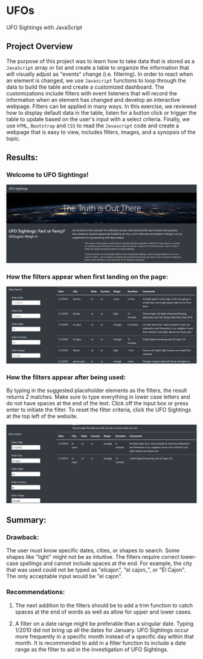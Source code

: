 # UFOs
UFO Sightings with JavaScript

## Project Overview

The purpose of this project was to learn how to take data that is stored as a `JavaScript` array or list and create a table to organize the information that will visually adjust as "events" change (i.e. filtering). In order to react when an element is changed, we use `Javascript` functions to loop through the data to build the table and create a customized dashboard. The customizations include filters with event listeners that will record the information when an element has changed and develop an interactive webpage. Filters can be applied in many ways. In this exercise, we reviewed how to display default data in the table, listen for a button click or trigger the table to update based on the user's input with a select criteria. Finally, we use `HTML`, `Bootstrap` and `CSS` to read the `Javascript` code and create a webpage that is easy to view, includes filters, images, and a synopsis of the topic.

## Results:
### Welcome to UFO Sightings! 

![Pic 1](./static/images/intro.PNG)

### How the filters appear when first landing on the page:
![Pic 2](./static/images/initial_filter.PNG)

### How the filters appear after being used: 
By typing in the suggested placeholder elements as the filters, the result returns 2 matches. Make sure to type everything in lower case letters and do not have spaces at the end of the text. Click off the input box or press enter to initiate the filter. To reset the filter criteria, click the UFO Sightings at the top left of the website. 

![Pic 3](./static/images/fillters_used.PNG)


## Summary: 

### Drawback:
The user must know specific dates, cities, or shapes to search.  Some shapes like "light" might not be as intuitive. The filters require correct lower-case spellings and cannot include spaces at the end. For example, the city that was used could not be typed as "elcajon", “el cajon_”, or "El Cajon". The only acceptable input would be "el cajon".

### Recommendations: 
1. The next addition to the filters should be to add a trim function to catch spaces at the end of words as well as allow for upper and lower cases.


2. A filter on a date range might be preferable than a singular date. Typing 1/2010 did not bring up all the dates for January. UFO Sightings occur more frequently in a specific month instead of a specific day within that month. It is recommended to add in a filter function to include a date range as the filter to aid in the investigation of UFO Sightings. 